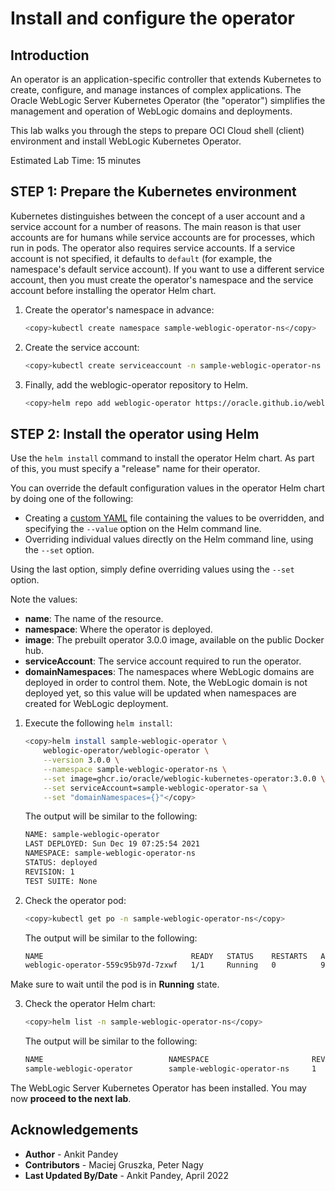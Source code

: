 # Install and configure the operator

## Introduction

An operator is an application-specific controller that extends Kubernetes to create, configure, and manage instances of complex applications. The Oracle WebLogic Server Kubernetes Operator (the "operator") simplifies the management and operation of WebLogic domains and deployments.

This lab walks you through the steps to prepare OCI Cloud shell (client) environment and install WebLogic Kubernetes Operator.

Estimated Lab Time: 15 minutes

## **STEP 1**: Prepare the Kubernetes environment
Kubernetes distinguishes between the concept of a user account and a service account for a number of reasons. The main reason is that user accounts are for humans while service accounts are for processes, which run in pods. The operator also requires service accounts.  If a service account is not specified, it defaults to `default` (for example, the namespace's default service account). If you want to use a different service account, then you must create the operator's namespace and the service account before installing the operator Helm chart.

1. Create the operator's namespace in advance:
    ```bash
    <copy>kubectl create namespace sample-weblogic-operator-ns</copy>
    ```

2. Create the service account:
    ```bash
    <copy>kubectl create serviceaccount -n sample-weblogic-operator-ns sample-weblogic-operator-sa</copy>
    ```

3. Finally, add the weblogic-operator repository to Helm.
    ```bash
    <copy>helm repo add weblogic-operator https://oracle.github.io/weblogic-kubernetes-operator/charts --force-update</copy>
    ```

## **STEP 2**: Install the operator using Helm

Use the `helm install` command to install the operator Helm chart. As part of this, you must specify a "release" name for their operator.

You can override the default configuration values in the operator Helm chart by doing one of the following:

- Creating a [custom YAML](https://github.com/oracle/weblogic-kubernetes-operator/blob/v3.0.0/kubernetes/charts/weblogic-operator/values.yaml) file containing the values to be overridden, and specifying the `--value` option on the Helm command line.
- Overriding individual values directly on the Helm command line, using the `--set` option.

Using the last option, simply define overriding values using the `--set` option.

Note the values:

- **name**: The name of the resource.
- **namespace**: Where the operator is deployed.
- **image**: The prebuilt operator 3.0.0 image, available on the public Docker hub.
- **serviceAccount**: The service account required to run the operator.
- **domainNamespaces**: The namespaces where WebLogic domains are deployed in order to control them. Note, the WebLogic domain is not deployed yet, so this value will be updated when namespaces are created for WebLogic deployment.

1. Execute the following `helm install`:
    ````bash
    <copy>helm install sample-weblogic-operator \
        weblogic-operator/weblogic-operator \
        --version 3.0.0 \
        --namespace sample-weblogic-operator-ns \
        --set image=ghcr.io/oracle/weblogic-kubernetes-operator:3.0.0 \
        --set serviceAccount=sample-weblogic-operator-sa \
        --set "domainNamespaces={}"</copy>
    ````
    The output will be similar to the following:
    ```bash
    NAME: sample-weblogic-operator
    LAST DEPLOYED: Sun Dec 19 07:25:54 2021
    NAMESPACE: sample-weblogic-operator-ns
    STATUS: deployed
    REVISION: 1
    TEST SUITE: None
    ```
   
2. Check the operator pod:
    ```bash
    <copy>kubectl get po -n sample-weblogic-operator-ns</copy>
    ```
    The output will be similar to the following:
    ```bash
    NAME                                 READY   STATUS    RESTARTS   AGE
    weblogic-operator-559c95b97d-7zxwf   1/1     Running   0          92s
    ```

  Make sure to wait until the pod is in **Running** state.

3. Check the operator Helm chart:
    ```bash
    <copy>helm list -n sample-weblogic-operator-ns</copy>
    ```
    The output will be similar to the following:
    ```bash
    NAME                            NAMESPACE                       REVISION        UPDATED                                 STATUS          CHART                      APP VERSION
    sample-weblogic-operator        sample-weblogic-operator-ns     1               2021-12-19 07:25:54.073084938 +0000 UTC deployed        weblogic-operator-3.0.0
    ```

The WebLogic Server Kubernetes Operator has been installed. You may now **proceed to the next lab**.

## Acknowledgements
* **Author** -  Ankit Pandey
* **Contributors** - Maciej Gruszka, Peter Nagy
* **Last Updated By/Date** - Ankit Pandey, April 2022
